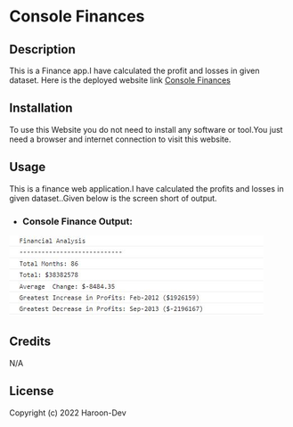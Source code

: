 # Console Finances

## Description
This is a Finance app.I have calculated the profit and losses in given dataset.
Here is the deployed website link [Console Finances](https://haroon-dev13.github.io/console-finances/)


## Installation
To use this Website you do not need to install any software or tool.You just need a browser and internet connection to visit this website.

## Usage
This is a finance web application.I have calculated the profits and losses in given dataset..Given below is the screen short of output.

* ### Console Finance Output:
![Finance](images/finance.JPG)

## Credits
N/A

## License
Copyright (c) 2022 Haroon-Dev
